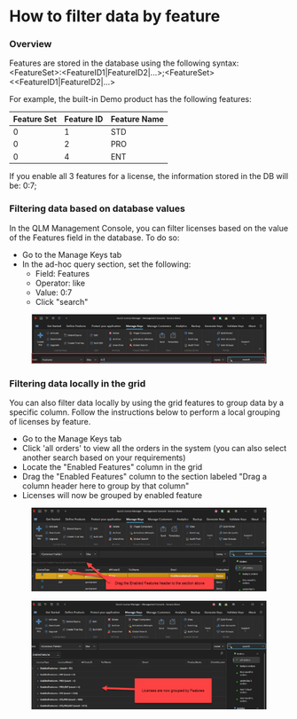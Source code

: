 # How to filter data by feature

### Overview

Features are stored in the database using the following syntax: \<FeatureSet>:\<FeatureID1|FeatureID2|...>;\<FeatureSet><\<FeatureID1|FeatureID2|...>

For example, the built-in Demo product has the following features:

| Feature Set | Feature ID | Feature Name |
| ----------- | ---------- | ------------ |
| 0           | 1          | STD          |
| 0           | 2          | PRO          |
| 0           | 4          | ENT          |

If you enable all 3 features for a license, the information stored in the DB will be: 0:7;

### Filtering data based on database values

In the QLM Management Console, you can filter licenses based on the value of the Features field in the database. To do so:

* Go to the Manage Keys tab
* In the ad-hoc query section, set the following:
  * Field: Features
  * Operator: like
  * Value: 0:7
  * Click "search"

<figure><img src="../.gitbook/assets/image (1) (1) (1) (1) (1) (1) (1).png" alt=""><figcaption></figcaption></figure>

### Filtering data locally in the grid

You can also filter data locally by using the grid features to group data by a specific column. Follow the instructions below to perform a local grouping of licenses by feature.

* Go to the Manage Keys tab
* Click 'all orders' to view all the orders in the system (you can also select another search based on your requirements)
* Locate the "Enabled Features" column in the grid
* Drag the "Enabled Features" column to the section labeled "Drag a column header here to group by that column"
* Licenses will now be grouped by enabled feature



<figure><img src="../.gitbook/assets/image (2) (1) (1) (1) (1).png" alt=""><figcaption></figcaption></figure>

<figure><img src="../.gitbook/assets/image (3) (1) (1).png" alt=""><figcaption></figcaption></figure>
